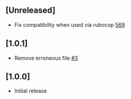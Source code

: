 ## [Unreleased]

- Fix compatibility when used via rubocop
  [569](https://github.com/standardrb/standard/issues/569)

## [1.0.1]

- Remove erroneous file
  [#3](https://github.com/standardrb/standard-custom/issues/3)

## [1.0.0]

- Initial release
